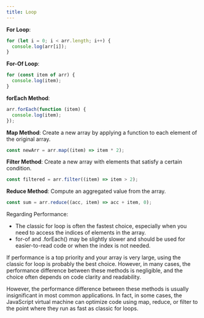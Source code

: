 ```yaml
---
title: Loop
---
```



**For Loop**: 

```js
for (let i = 0; i < arr.length; i++) {
  console.log(arr[i]);
}
```

**For-Of Loop**: 

```js
for (const item of arr) {
  console.log(item);
}
```

**forEach Method**: 

```js
arr.forEach(function (item) {
  console.log(item);
});
```

**Map Method**: Create a new array by applying a function to each element of the original array.

```js
const newArr = arr.map((item) => item * 2);
```

**Filter Method**: Create a new array with elements that satisfy a certain condition.

```js
const filtered = arr.filter((item) => item > 2);
```

**Reduce Method**: Compute an aggregated value from the array.

```js
const sum = arr.reduce((acc, item) => acc + item, 0);
```

Regarding Performance:

- The classic for loop is often the fastest choice, especially when you need to access the indices of elements in the array.
- for-of and .forEach() may be slightly slower and should be used for easier-to-read code or when the index is not needed.
  
If performance is a top priority and your array is very large, using the classic for loop is probably the best choice. However, in many cases, the performance difference between these methods is negligible, and the choice often depends on code clarity and readability.

However, the performance difference between these methods is usually insignificant in most common applications. In fact, in some cases, the JavaScript virtual machine can optimize code using map, reduce, or filter to the point where they run as fast as classic for loops.